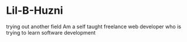 # Lil-B-Huzni
trying out another field
Am a self taught freelance web developer who is trying to learn software development

